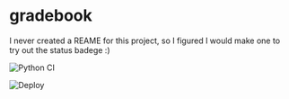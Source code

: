# gradebook
I never created a REAME for this project, so I figured I would make one to try out the status badege :)

![Python CI](https://github.com/Steve-Glass/gradebook/actions/workflows/PythonCI.yml/badge.svg)

![Deploy](https://github.com/Steve-Glass/gradebook/actions/workflows/master_gradebookdemo.yml/badge.svg)
